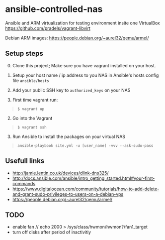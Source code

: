 # ansible-controlled-nas

Ansible and ARM virtualization for testing environment insite one VirtualBox
https://github.com/pradels/vagrant-libvirt

Debian ARM images:
https://people.debian.org/~aurel32/qemu/armel/

## Setup steps

0. Clone this project; Make sure you have vagrant installed on your host.

0. Setup your host name / ip address to you NAS in Ansible's hosts config file `ansible/hosts`

0. Add your public SSH key to `authorized_keys` on your NAS

1. First time vagrant run:
> `$ vagrant up`

2. Go into the Vagrant
> `$ vagrant ssh`

3. Run Ansible to install the packages on your virtual NAS
> `ansible-playbook site.yml -u [user_name] -vvv --ask-sudo-pass`

## Usefull links
- http://jamie.lentin.co.uk/devices/dlink-dns325/
- http://docs.ansible.com/ansible/intro_getting_started.html#your-first-commands
- https://www.digitalocean.com/community/tutorials/how-to-add-delete-and-grant-sudo-privileges-to-users-on-a-debian-vps
- https://people.debian.org/~aurel32/qemu/armel/

## TODO
- enable fan // echo 2000 > /sys/class/hwmon/hwmon?/fan1_target
- turn off disks after period of inactivitiy
